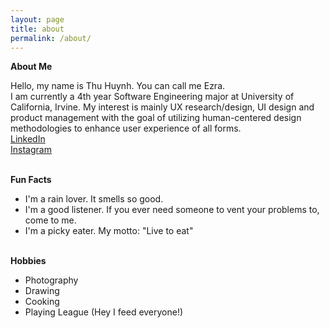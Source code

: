 ```yaml
---
layout: page
title: about
permalink: /about/
---
```


**About Me**<br>

Hello, my name is Thu Huynh. You can call me Ezra. <br>
I am currently a 4th year Software Engineering major at University of California, Irvine. My interest is mainly UX research/design, UI design and product management with the goal of utilizing human-centered design methodologies to enhance user experience of all forms.<br>
[LinkedIn](https://www.linkedin.com/in/ezraozaki/)<br>
[Instagram](https://www.instagram.com/1st_genius/?hl=en)
<br><br>

**Fun Facts**
- I'm a rain lover. It smells so good.
- I'm a good listener. If you ever need someone to vent your problems to, come to me.
- I'm a picky eater. My motto: "Live to eat" <br><br>

**Hobbies**
- Photography
- Drawing
- Cooking
- Playing League (Hey I feed everyone!)


